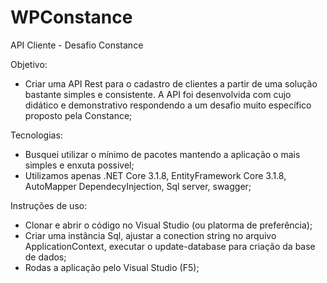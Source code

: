 # WPConstance
API Cliente - Desafio Constance

Objetivo: 
 - Criar uma API Rest para o cadastro de clientes a partir de uma solução bastante simples e consistente. A API foi desenvolvida com cujo didático e demonstrativo 
   respondendo a um desafio muito específico proposto pela Constance;

Tecnologias: 
  - Busquei utilizar o mínimo de pacotes mantendo a aplicação o mais simples e enxuta possivel;
  - Utilizamos apenas .NET Core 3.1.8, EntityFramework Core 3.1.8, AutoMapper DependecyInjection, Sql server, swagger;
  
Instruções de uso:
  - Clonar e abrir o código no Visual Studio (ou platorma de preferência);
  - Criar uma instância Sql, ajustar a conection string no arquivo ApplicationContext, executar o update-database para criação da base de dados;
  - Rodas a aplicação pelo Visual Studio (F5);
  
